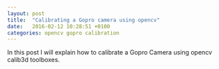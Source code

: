 ```yaml
---
layout: post
title:  "Calibrating a Gopro camera using opencv"
date:   2016-02-12 10:28:51 +0100
categories: opencv gopro calibration
---
```


In this post I will explain how to calibrate a Gopro Camera using opencv calib3d toolboxes.

